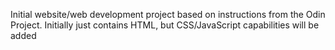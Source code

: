 Initial website/web development project based on instructions from the Odin Project. Initially just contains HTML, but CSS/JavaScript capabilities will be added